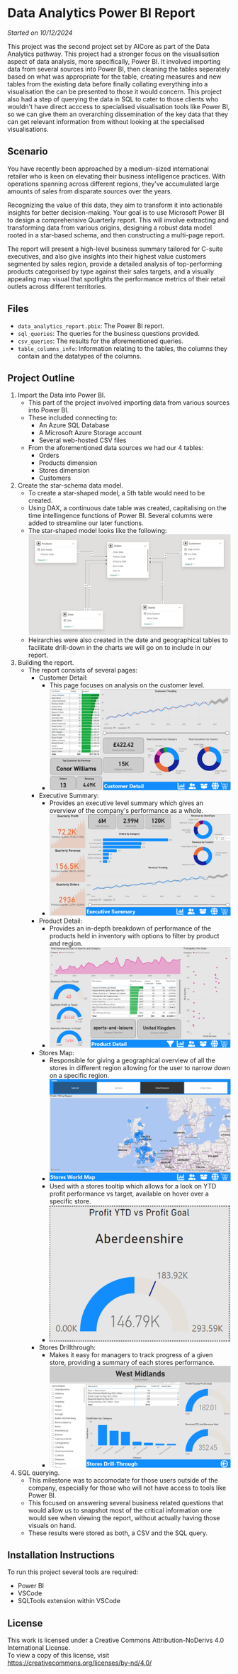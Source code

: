 # Data Analytics Power BI Report

_Started on 10/12/2024_

This project was the second project set by AICore as part of the Data Analytics pathway. This project had a stronger focus on the visualisation aspect of data analysis, more specifically, Power BI. It involved importing data from several sources into Power BI, then cleaning the tables seperately based on what was appropriate for the table, creating measures and new tables from the existing data before finally collating everything into a visualisation the can be presented to those it would concern. This project also had a step of querying the data in SQL to cater to those clients who wouldn't have direct acccess to specialised visualisation tools like Power BI, so we can give them an overarching dissemination of the key data that they can get relevant information from without looking at the specialised visualisations.

## Scenario
You have recently been approached by a medium-sized international retailer who is keen on elevating their business intelligence practices. With operations spanning across different regions, they've accumulated large amounts of sales from disparate sources over the years.

Recognizing the value of this data, they aim to transform it into actionable insights for better decision-making. Your goal is to use Microsoft Power BI to design a comprehensive Quarterly report. This will involve extracting and transforming data from various origins, designing a robust data model rooted in a star-based schema, and then constructing a multi-page report.

The report will present a high-level business summary tailored for C-suite executives, and also give insights into their highest value customers segmented by sales region, provide a detailed analysis of top-performing products categorised by type against their sales targets, and a visually appealing map visual that spotlights the performance metrics of their retail outlets across different territories.

## Files 

- `data_analytics_report.pbix`: The Power BI report.
- `sql_queries`: The queries for the business questions provided.
- `csv_queries`: The results for the aforementioned queries.
- `table_columns_info`: Information relating to the tables, the columns they contain and the datatypes of the columns.

## Project Outline

1. Import the Data into Power BI.
    - This part of the project involved importing data from various sources into Power BI.
    - These included connecting to:
        - An Azure SQL Database
        - A Microsoft Azure Storage account
        - Several web-hosted CSV files
    - From the aforementioned data sources we had our 4 tables:
        - Orders 
        - Products dimension
        - Stores dimension
        - Customers
2. Create the star-schema data model.
    - To create a star-shaped model, a 5th table would need to be created.
    - Using DAX, a continuous date table was created, capitalising on the time intellingence functions of Power BI. Several columns were added to streamline our later functions. 
    - The star-shaped model looks like the following:
    ![star](Star-Shaped_Schema.png)
    - Heirarchies were also created in the date and geographical tables to facilitate drill-down in the charts we will go on to include in our report.
3. Building the report.
    - The report consists of several pages:
        - Customer Detail:
            - This page focuses on analysis on the customer level.
            - ![customer](Report%20Screenshots/Customer%20Detail%20Snapshot.png)
        - Executive Summary:
            - Provides an executive level summary which gives an overview of the company's performance as a whole.
            - ![exec](Report%20Screenshots/Executive%20Summary%20Snapshot.png)
        - Product Detail:
            - Provides an in-depth breakdown of performance of the products held in inventory with options to filter by product and region.
            - ![prod](Report%20Screenshots/Product%20Detail%20Snapshot.png)
        - Stores Map:
            - Responsible for giving a geographical overview of all the stores in different region allowing for the user to narrow down on a specific region.
            - ![map](Report%20Screenshots/Stores%20Map%20Snapshot.png)
            - Used with a stores tooltip which allows for a look on YTD profit performance vs target, available on hover over a specific store.
            - ![tooltip](Report%20Screenshots/Stores%20Tooltip%20Snapshot.png)
        - Stores Drillthrough:
            - Makes it easy for managers to track progress of a given store, providing a summary of each stores performance. 
            - ![drill](Report%20Screenshots/Stores%20Drillthrough%20Snapshot.png)
4. SQL querying.
    - This milestone was to accomodate for those users outside of the company, especially for those who will not have access to tools like Power BI. 
    - This focused on answering several business related questions that would allow us to snapshot most of the critical information one would see when viewing the report, without actually having those visuals on hand.
    - These results were stored as both, a CSV and the SQL query.

## Installation Instructions

To run this project several tools are required:

- Power BI
- VSCode
- SQLTools extension within VSCode

## License 

This work is licensed under a Creative Commons Attribution-NoDerivs 4.0 International License.  
To view a copy of this license, visit https://creativecommons.org/licenses/by-nd/4.0/
